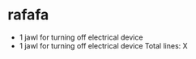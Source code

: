 # rafafa
-  1 jawl for turning off electrical device
- 1 jawl for turning off electrical device
Total lines: X
